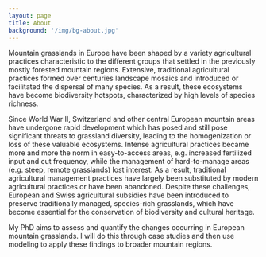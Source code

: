```yaml
---
layout: page
title: About
background: '/img/bg-about.jpg'
---
```


Mountain grasslands in Europe have been shaped by a variety agricultural practices characteristic to the different groups that settled in the previously mostly forested mountain regions. Extensive, traditional agricultural practices formed over centuries landscape mosaics and introduced or facilitated the dispersal of many species. As a result, these ecosystems have become biodiversity hotspots, characterized by high levels of species richness. 

Since World War II, Switzerland and other central European mountain areas have undergone rapid development which has posed and still pose significant threats to grassland diversity, leading to the homogenization or loss of these valuable ecosystems. Intense agricultural practices became more and more the norm in easy-to-access areas, e.g. increased fertilized input and cut frequency, while the management of hard-to-manage areas (e.g. steep, remote grasslands) lost interest. As a result, traditional agricultural management practices have largely been substituted by modern agricultural practices or have been abandoned. Despite these challenges, European and Swiss agricultural subsidies have been introduced to preserve traditionally managed, species-rich grasslands, which have become essential for the conservation of biodiversity and cultural heritage.

My PhD aims to assess and quantify the changes occurring in European mountain grasslands. I will do this through case studies and then use modeling to apply these findings to broader mountain regions.
